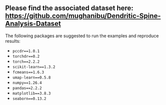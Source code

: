 ## Please find the associated dataset here: https://github.com/mughanibu/Dendritic-Spine-Analysis-Dataset

The following packages are suggested to run the examples and reproduce results:
- `pccdr==1.0.1`
- `torchdr==0.2`
- `torch==2.2.2`
- `scikit-learn==1.3.2`
- `fcmeans==1.6.3`
- `umap-learn==0.5.8`
- `numpy==1.26.4`
- `pandas==2.2.2`
- `matplotlib==3.8.3`
- `seaborn==0.13.2`
